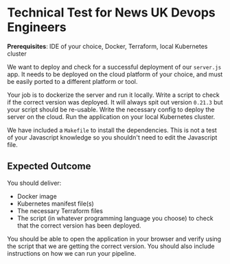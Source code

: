 # Technical Test for News UK Devops Engineers

**Prerequisites**: IDE of your choice, Docker, Terraform, local Kubernetes cluster

We want to deploy and check for a successful deployment of our `server.js` app. It needs to be
deployed on the cloud platform of your choice, and must be easily ported to a different platform or tool.

Your job is to dockerize the server and run it locally. Write a script to check if the correct version was deployed. It will always spit out version `0.21.3` but your script should be re-usable. Write the necessary config to deploy the server on the cloud. Run the application on your local Kubernetes cluster.

We have included a `Makefile` to install the dependencies. This is not a test of your Javascript knowledge so you shouldn't need to edit the Javascript file.

## Expected Outcome

You should deliver:

- Docker image
- Kubernetes manifest file(s)
- The necessary Terraform files
- The script (in whatever programming language you choose) to check that the correct version has been deployed.

You should be able to open the application in your browser and verify using the script that we are getting the correct version. You should also include instructions on how we can run your pipeline.
